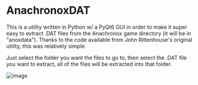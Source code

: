 # AnachronoxDAT

This is a utility written in Python w/ a PyQt6 GUI in order to make it super easy to extract .DAT files from the Anachronox game directory (it will be in "anoxdata").
Thanks to the code available from John Rittenhouse's original utility, this was relatively simple.

Just select the folder you want the files to go to, then select the .DAT file you want to extract, all of the files will be extracted into that folder.

![image](https://github.com/GeneralProtectionFault/AnachronoxDAT/assets/29645865/8ae7ee45-1f50-443d-b44f-c7b919d9f5d0)

